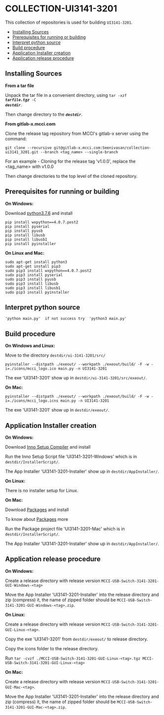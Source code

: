 # COLLECTION-UI3141-3201

This collection of repositories is used for building `UI3141-3201`.
<!-- TOC depthFrom:2 updateOnSave:true -->

- [Installing Sources](#installing-sources)
- [Prerequisites for running or building](#prerequisites-for-running-or-building)
- [Interpret python source](#interpret-python-source)
- [Build procedure](#build-procedure)
- [Application Installer creation](#application-installer-creation)
- [Application release procedure](#application-release-procedure)

<!-- /TOC -->

## Installing Sources

<strong>From a tar file</strong>

Unpack the tar file in a convenient directory, using <code>tar -xzf <em><strong>tarfile.tgz</strong></em> -C <em><strong>destdir</strong></em></code>.

Then change directory to the <code><em><strong>destdir</strong></em></code>.

<strong>From gitlab-x.mcci.com</strong>

Clone the release tag repository from MCCI's gitlab-x server using the command:

```shell
git clone --recursive git@gitlab-x.mcci.com:Seenivasan/collection-ui3141_3201.git --branch <tag_name> --single-branch
```
For an example - Cloning for the release tag 'v1.0.0', replace the <tag_name> with v1.0.0 

Then change directories to the top level of the cloned repository.

## Prerequisites for running or building

<strong>On Windows:</strong>

Download [python3.7.6](https://www.python.org/downloads/release/python-376/) and install

```shell
pip install wxpython==4.0.7.post2
pip install pyserial
pip install pyusb
pip install libusb
pip install libusb1
pip install pyinstaller
```

<strong>On Linux and Mac:</strong>

```shell
sudo apt-get install python3
sudo apt-get install pip3
sudo pip3 install wxpython==4.0.7.post2
sudo pip3 install pyserial
sudo pip3 install pyusb
sudo pip3 install libusb
sudo pip3 install libusb1
sudo pip3 install pyinstaller
```

## Interpret python source

```shell
'python main.py'  if not success try  'python3 main.py'
```

## Build procedure

<strong>On Windows and Linux:</strong>

Move to the directory `destdir/ui-3141-3201/src/`

```shell
pyinstaller --distpath ./exeout/ --workpath ./exeout/build/ -F -w -i=./icons/mcci_logo.ico main.py -n UI3141-3201
```

The exe 'UI3141-3201' show up in `destdir/ui-3141-3201/src/exeout/`.

<strong>On Mac:</strong>

```shell
pyinstaller --distpath ./exeout/ --workpath ./exeout/build/ -F -w -i=./icons/mcci_logo.icns main.py -n UI3141-3201
```

The exe 'UI3141-3201' show up in `destdir/exeout/`.

## Application Installer creation

<strong>On Windows:</strong>

Download [Inno Setup Compiler](https://jrsoftware.org/isdl.php#stable) and install

Run the Inno Setup Script file 'UI3141-3201-Windows' which is in `destdir/InstallerScript/`.

The App Installer 'UI3141-3201-Installer' show up in `destdir/AppInstaller/`.



<strong>On Linux:</strong>

There is no installer setup for Linux.



<strong>On Mac:</strong>

Download [Packages](http://s.sudre.free.fr/Software/Packages/about.html) and install

To know about [Packages](https://www.techrepublic.com/article/how-to-repackage-os-x-apps-with-packages/) more

Run the Package project file 'UI3141-3201-Mac' which is in `destdir/InstallerScript/`.

The App Installer 'UI3141-3201-Installer' show up in `destdir/AppInstaller/`.


## Application release procedure

<strong>On Windows:</strong>

Create a release directory with release version `MCCI-USB-Switch-3141-3201-GUI-Windows-<tag>`

Move the App Installer 'UI3141-3201-Installer' into the release directory and zip (compress) it, 
the name of zipped folder should be  `MCCI-USB-Switch-3141-3201-GUI-Windows-<tag>.zip`.

<strong>On Linux:</strong>

Create a release directory with release version `MCCI-USB-Switch-3141-3201-GUI-Linux-<tag>`.

Copy the exe 'UI3141-3201' from `destdir/exeout/` to release directory.

Copy the icons folder to the release directory.

Run `tar -cvzf ./MCCI-USB-Switch-3141-3201-GUI-Linux-<tag>.tgz MCCI-USB-Switch-3141-3201-GUI-Linux-<tag>`

<strong>On Mac:</strong>

Create a release directory with release version `MCCI-USB-Switch-3141-3201-GUI-Mac-<tag>`.

Move the App Installer 'UI3141-3201-Installer' into the release directory and zip (compress) it, 
the name of zipped folder should be  `MCCI-USB-Switch-3141-3201-GUI-Mac-<tag>.zip`.


